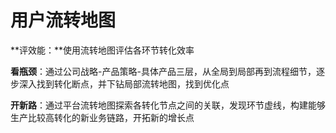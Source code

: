 # 用户流转地图

**评效能：**使用流转地图评估各环节转化效率

**看瓶颈**：通过公司战略-产品策略-具体产品三层，从全局到局部再到流程细节，逐步深入找到转化断点，并下钻局部流转地图，找到优化点

**开新路**：通过平台流转地图探索各转化节点之间的关联，发现环节虚线，构建能够生产比较高转化的新业务链路，开拓新的增长点
